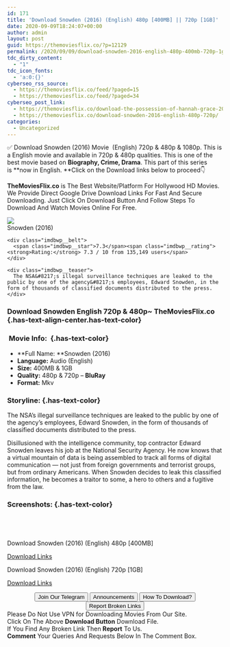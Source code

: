 ```yaml
---
id: 171
title: 'Download Snowden (2016) (English) 480p [400MB] || 720p [1GB]'
date: 2020-09-09T18:24:07+00:00
author: admin
layout: post
guid: https://themoviesflix.co/?p=12129
permalink: /2020/09/09/download-snowden-2016-english-480p-400mb-720p-1gb/
tdc_dirty_content:
  - "1"
tdc_icon_fonts:
  - 'a:0:{}'
cyberseo_rss_source:
  - https://themoviesflix.co/feed/?paged=15
  - https://themoviesflix.co/feed/?paged=34
cyberseo_post_link:
  - https://themoviesflix.co/download-the-possession-of-hannah-grace-2018-hindi-480p-720p-1080p/
  - https://themoviesflix.co/download-snowden-2016-english-480p-720p/
categories:
  - Uncategorized
---
```

✅ Download Snowden (2016)&nbsp;Movie&nbsp; (English)&nbsp;720p&nbsp;&&nbsp;480p&nbsp;& 1080p. This is a English movie and available in&nbsp;720p&nbsp;&&nbsp;480p&nbsp;qualities. This is one of the best movie based on&nbsp;**Biography, Crime, Drama**. This part of this series is&nbsp;**now in&nbsp;English.&nbsp;**Click on the Download links below to proceed👇

**TheMoviesFlix.co**&nbsp;is The Best Website/Platform For Hollywood HD Movies. We Provide Direct Google Drive Download Links For Fast And Secure Downloading. Just Click On Download Button And Follow Steps To Download And Watch Movies Online For Free.

<div class="imdbwp imdbwp--movie dark">
  <div class="imdbwp__thumb">
    <a class="imdbwp__link" target="_blank" title="Snowden" href="https://www.imdb.com/title/tt3774114/" rel="nofollow noopener noreferrer"><img class="imdbwp__img" src="https://m.media-amazon.com/images/M/MV5BMTg2MzYzNzgzOF5BMl5BanBnXkFtZTgwOTg4NzQ4OTE@._V1_SX300.jpg" /></a>
  </div>
  
  <div class="imdbwp__content">
    <div class="imdbwp__header">
      <span class="imdbwp__title">Snowden</span> (2016)
    </div>
    
    <div class="imdbwp__belt">
      <span class="imdbwp__star">7.3</span><span class="imdbwp__rating"><strong>Rating:</strong> 7.3 / 10 from 135,149 users</span>
    </div>
    
    <div class="imdbwp__teaser">
      The NSA&#8217;s illegal surveillance techniques are leaked to the public by one of the agency&#8217;s employees, Edward Snowden, in the form of thousands of classified documents distributed to the press.
    </div>
  </div>
</div>

### Download Snowden English 720p & 480p~ TheMoviesFlix.co {.has-text-align-center.has-text-color}

### &nbsp;Movie Info:&nbsp; {.has-text-color}

  * **Full Name:&nbsp;**Snowden (2016)
  * **Language:**&nbsp;Audio (English)
  * **Size:**&nbsp;400MB & 1GB
  * **Quality:**&nbsp;480p & 720p –&nbsp;**BluRay**
  * **Format:**&nbsp;Mkv

### Storyline: {.has-text-color}

The NSA’s illegal surveillance techniques are leaked to the public by one of the agency’s employees,&nbsp;Edward Snowden, in the form of thousands of classified documents distributed to the press.

Disillusioned with the intelligence community, top contractor&nbsp;Edward Snowden&nbsp;leaves his job at the National Security Agency. He now knows that a virtual mountain of data is being assembled to track all forms of digital communication — not just from foreign governments and terrorist groups, but from ordinary Americans. When Snowden decides to leak this classified information, he becomes a traitor to some, a hero to others and a fugitive from the law.

### Screenshots: {.has-text-color}

<div class="wp-block-image">
  <figure class="aligncenter"><img src="https://imagecurl.com/images/89705811608146190930.png" alt /></figure>
</div>

<div class="wp-block-image">
  <figure class="aligncenter"><img src="https://imagecurl.com/images/90617053318016121497.png" alt /></figure>
</div>

<div class="wp-block-image">
  <figure class="aligncenter"><img src="https://imagecurl.com/images/77628565585387017312.png" alt /></figure>
</div>

<div class="wp-block-image">
  <figure class="aligncenter"><img src="https://imagecurl.com/images/18955968754768959692.png" alt /></figure>
</div>

<p class="has-text-align-center has-text-color has-medium-font-size">
  Download Snowden (2016) (English) 480p [400MB]
</p>

<span class="mb-center maxbutton-3-center"><span class="maxbutton-3-container mb-container"><a class="maxbutton-3 maxbutton maxbutton-post-button" target="_blank" rel="nofollow noopener noreferrer" href="https://coinquint.com/a10738/"><span class="mb-text">Download Links</span></a></span></span>

<p class="has-text-align-center has-text-color has-medium-font-size">
  Download Snowden (2016) (English) 720p [1GB]
</p>

<span class="mb-center maxbutton-3-center"><span class="maxbutton-3-container mb-container"><a class="maxbutton-3 maxbutton maxbutton-post-button" target="_blank" rel="nofollow noopener noreferrer" href="https://coinquint.com/a10740/"><span class="mb-text">Download Links</span></a></span></span>

<center>
</center>

<center>
  <a href="https://t.me/themoviesflixcom" target="_blank" data-wpel-link="external" rel="nofollow external noopener noreferrer"><button class="button button5">Join Our Telegram</button></a> <a href="https://themoviesflix.co/download-snowden-2016-english-480p-720p/#" target="_blank" data-wpel-link="external" rel="nofollow external noopener noreferrer"><button class="button button5">Announcements</button></a> <a href="https://themoviesflix.com/how-to-download/" target="_blank" data-wpel-link="external" rel="nofollow external noopener noreferrer"><button class="button button5">How To Download?</button></a> <a href="https://themoviesflix.co/download-snowden-2016-english-480p-720p/#" target="_blank" data-wpel-link="external" rel="nofollow external noopener noreferrer"><button class="button button5">Report Broken Links</button></a>
</center>

<div class="alert alert-danger">
  Please Do Not Use VPN for Downloading Movies From Our Site.
</div>

<div class="alert alert-success">
  Click On The Above <strong>Download Button</strong> Download File.
</div>

<div class="alert alert-warning">
  If You Find Any Broken Link Then <strong>Report</strong> To Us.
</div>

<div class="alert alert-info">
  <strong>Comment</strong> Your Queries And Requests Below In The Comment Box.
</div>